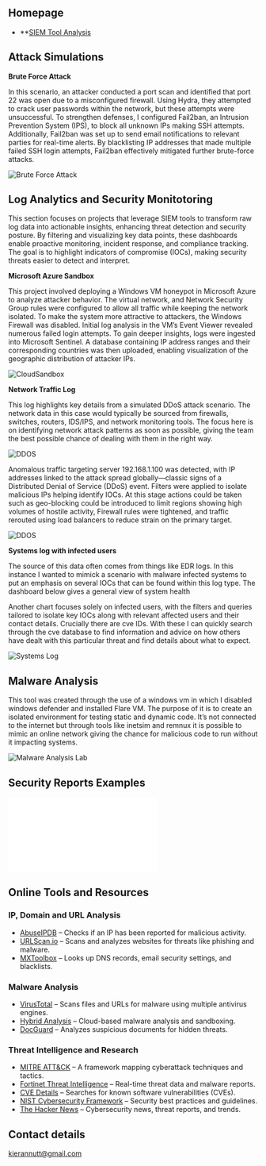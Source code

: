 ##  Homepage
- **[SIEM Tool Analysis](https://github.com/kieran1234n/SIEM-Tool-Analysis/tree/main)
##  Attack Simulations

**Brute Force Attack**

In this scenario, an attacker conducted a port scan and identified that port 22 was open due to a misconfigured firewall. Using Hydra, they attempted to crack user passwords within the network, but these attempts were unsuccessful. To strengthen defenses, I configured Fail2ban, an Intrusion Prevention System (IPS), to block all unknown IPs making SSH attempts. Additionally, Fail2ban was set up to send email notifications to relevant parties for real-time alerts. By blacklisting IP addresses that made multiple failed SSH login attempts, Fail2ban effectively mitigated further brute-force attacks.

![Brute Force Attack](BruteForceAttack.png)




## Log Analytics and Security Monitotoring

This section focuses on projects that leverage SIEM tools to transform raw log data into actionable insights, enhancing threat detection and security posture. By filtering and visualizing key data points, these dashboards enable proactive monitoring, incident response, and compliance tracking. The goal is to highlight indicators of compromise (IOCs), making security threats easier to detect and interpret.

**Microsoft Azure Sandbox**

This project involved deploying a Windows VM honeypot in Microsoft Azure to analyze attacker behavior. The virtual network, and Network Security Group rules were configured to allow all traffic while keeping the network isolated. To make the system more attractive to attackers, the Windows Firewall was disabled.
Initial log analysis in the VM’s Event Viewer revealed numerous failed login attempts. To gain deeper insights, logs were ingested into Microsoft Sentinel. A database containing IP address ranges and their corresponding countries was then uploaded, enabling visualization of the geographic distribution of attacker IPs.


![CloudSandbox](CloudProject.png)

**Network Traffic Log**

This log highlights key details from a simulated DDoS attack scenario. The network data in this case would typically be sourced from firewalls, switches, routers, IDS/IPS, and network monitoring tools. The focus here is on identifying network attack patterns as soon as possible, giving the team the best possible chance of dealing with them in the right way.

![DDOS](DDOS1.JPG)

Anomalous traffic targeting server 192.168.1.100 was detected, with IP addresses linked to the attack spread globally—classic signs of a Distributed Denial of Service (DDoS) event. Filters were applied to isolate malicious IPs helping identify IOCs. At this stage actions could be taken such as geo-blocking could be introduced to limit regions showing high volumes of hostile activity,  Firewall rules were tightened, and traffic rerouted using load balancers to reduce strain on the primary target.

![DDOS](DDOS2.JPG)


**Systems log with infected users**

The source of this data often comes from things like EDR logs. In this instance I wanted to mimick a scenario with malware infected systems to put an emphasis on several IOCs that can be found within this log type. The dashboard below gives a general view of system health


Another chart focuses solely on infected users, with the filters and queries tailored to isolate key IOCs along with relevant affected users and their contact details. Crucially there are cve IDs. With these I can quickly search through the cve database to find information and advice on how others have dealt with this particular threat and find details about what to expect.


![Systems Log](SystemsLog3.png)




## Malware Analysis


This tool was created through the use of a windows vm in which I disabled windows defender and installed Flare VM. The purpose of it is to create an isolated environment for testing static and dynamic code. It’s not connected to the internet but through tools like inetsim and remnux it is possible to mimic an online network giving the chance for malicious code to run without it impacting systems. 


![Malware Analysis Lab](MalwareAnalysisLab2.png)


## Security Reports Examples
![Incident Report example](IncidentReport.pdf)

## Online Tools and Resources 

### IP, Domain and URL Analysis  
- [AbuseIPDB](https://www.abuseipdb.com/) – Checks if an IP has been reported for malicious activity.  
- [URLScan.io](https://urlscan.io/) – Scans and analyzes websites for threats like phishing and malware.  
- [MXToolbox](https://mxtoolbox.com/) – Looks up DNS records, email security settings, and blacklists.  

### Malware Analysis  
- [VirusTotal](https://www.virustotal.com/) – Scans files and URLs for malware using multiple antivirus engines.  
- [Hybrid Analysis](https://www.hybrid-analysis.com/) – Cloud-based malware analysis and sandboxing.  
- [DocGuard](https://www.docguard.io/) – Analyzes suspicious documents for hidden threats.  

### Threat Intelligence and Research  
- [MITRE ATT&CK](https://attack.mitre.org/) – A framework mapping cyberattack techniques and tactics.  
- [Fortinet Threat Intelligence](https://www.fortiguard.com/) – Real-time threat data and malware reports.  
- [CVE Details](https://www.cvedetails.com/) – Searches for known software vulnerabilities (CVEs).  
- [NIST Cybersecurity Framework](https://www.nist.gov/cyberframework/) – Security best practices and guidelines.  
- [The Hacker News](https://thehackernews.com/) – Cybersecurity news, threat reports, and trends.


## Contact details

kierannutt@gmail.com 

